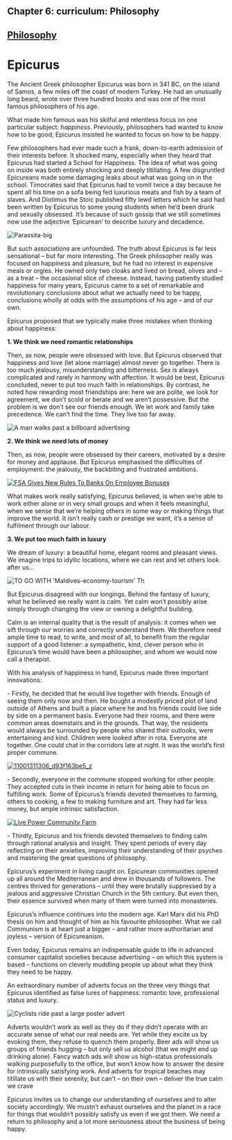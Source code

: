 Chapter  6: curriculum: Philosophy
---------------------------------

[Philosophy](../category/curriculum/philosophy/index.html)
----------------------------------------------------------

Epicurus
========

The Ancient Greek philosopher Epicurus was born in 341 BC, on the island of Samos, a few miles off the coast of modern Turkey. He had an unusually long beard, wrote over three hundred books and was one of the most famous philosophers of his age.

<span class="s1">What made him famous was his skilful and relentless focus on one particular subject: *happiness*. Previously, philosophers had wanted to know how to be good; Epicurus insisted he wanted to focus on how to be *happy*.</span>

<span class="s1">Few philosophers had ever made such a frank, down-to-earth admission of their interests before. It shocked many, especially when they heard that Epicurus had started a School for Happiness. The idea of what was going on inside was both entirely shocking and deeply titillating. A few disgruntled Epicureans made some damaging leaks about what was going on in the school. Timocrates said that Epicurus had to vomit twice a day because he spent all his time on a sofa being fed luxurious meats and fish by a team of slaves. And Diotimus the Stoic published fifty lewd letters which he said had been written by Epicurus to some young students when he’d been drunk and sexually obsessed. It’s because of such gossip that we still sometimes now use the adjective ‘Epicurean’ to describe luxury and decadence.</span>

![Parassita-big](http://i1.wp.com/www.thebookoflife.org/wp-content/uploads/2014/09/Parassita-big.jpg)

<span class="s1">But such associations are unfounded. The truth about Epicurus is far less sensational – but far more interesting. The Greek philosopher really was focused on happiness and pleasure, but he had no interest in expensive meals or orgies. He owned only two cloaks and lived on bread, olives and – as a treat – the occasional slice of cheese. Instead, having patiently studied happiness for many years, Epicurus came to a set of remarkable and revolutionary conclusions about what we actually need to be happy, conclusions wholly at odds with the assumptions of his age – and of our own.</span>

<span class="s1">Epicurus proposed that we typically make three mistakes when thinking about happiness:</span>

**<span class="s1">1. We think we need romantic relationships</span>**

<span class="s1">Then, as now, people were obsessed with love. But Epicurus observed that happiness and love (let alone marriage) almost never go together. There is too much jealousy, misunderstanding and bitterness. Sex is always complicated and rarely in harmony with affection. It would be best, Epicurus concluded, never to put too much faith in relationships. By contrast, he noted how rewarding most friendships are: here we are polite, we look for agreement, we don’t scold or berate and we aren’t possessive. But the problem is we don’t see our friends enough. We let work and family take precedence. We can’t find the time. They live too far away.</span>

![A man walks past a billboard advertising](http://i1.wp.com/www.thebookoflife.org/wp-content/uploads/2014/09/advert.jpg)

**<span class="s1">2. We think we need lots of money</span>**

<span class="s1">Then, as now, people were obsessed by their careers, motivated by a desire for money and applause. But Epicurus emphasised the difficulties of employment: the jealousy, the backbiting and frustrated ambitions.</span>

[![FSA Gives New Rules To Banks On Employee Bonuses](http://i2.wp.com/www.thebookoflife.org/wp-content/uploads/2014/11/businessmen.jpg?resize=635%2C384)](http://i1.wp.com/www.thebookoflife.org/wp-content/uploads/2014/11/businessmen.jpg)

<span class="s1">What makes work really satisfying, Epicurus believed, is when we’re able to work either alone or in very small groups and when it feels meaningful, when we sense that we’re helping others in some way or making things that improve the world. It isn’t really cash or prestige we want, it’s a sense of fulfilment through our labour.</span>

**<span class="s1">3. We put too much faith in luxury</span>**

<span class="s1">We dream of luxury: a beautiful home, elegant rooms and pleasant views. We imagine trips to idyllic locations, where we can rest and let others look after us…</span>

![TO GO WITH 'Maldives-economy-tourism' Th](http://i0.wp.com/www.thebookoflife.org/wp-content/uploads/2014/09/beachjpg.jpg)

<span class="s1">But Epicurus disagreed with our longings. Behind the fantasy of luxury, what he believed we really want is calm. Yet calm won’t possibly arise simply through changing the view or owning a delightful building.</span>

<span class="s1">Calm is an internal quality that is the result of analysis: it comes when we sift through our worries and correctly understand them. We therefore need ample time to read, to write, and most of all, to benefit from the regular support of a good listener: a sympathetic, kind, clever person who in Epicurus’s time would have been a philosopher, and whom we would now call a therapist.</span>

<span class="s1">With his analysis of happiness in hand, Epicurus made three important innovations:</span>

<span class="s1">- Firstly, he decided that he would live together with friends. Enough of seeing them only now and then. He bought a modestly priced plot of land outside of Athens and built a place where he and his friends could live side by side on a permanent basis. Everyone had their rooms, and there were common areas downstairs and in the grounds. That way, the residents would always be surrounded by people who shared their outlooks, were entertaining and kind. Children were looked after in rota. Everyone ate together. One could chat in the corridors late at night. It was the world’s first proper commune.</span>

[![11001311306\_d93f163be5\_z](http://i2.wp.com/www.thebookoflife.org/wp-content/uploads/2014/11/11001311306_d93f163be5_z.jpg?resize=635%2C476)](http://i1.wp.com/www.thebookoflife.org/wp-content/uploads/2014/11/11001311306_d93f163be5_z.jpg)

<span class="s1">- Secondly, everyone in the commune stopped working for other people. They accepted cuts in their income in return for being able to focus on fulfilling work. Some of Epicurus’s friends devoted themselves to farming, others to cooking, a few to making furniture and art. They had far less money, but ample intrinsic satisfaction.</span>

[![Live Power Community Farm](http://i2.wp.com/www.thebookoflife.org/wp-content/uploads/2014/11/farming.jpg?resize=635%2C370)](http://i2.wp.com/www.thebookoflife.org/wp-content/uploads/2014/11/farming.jpg)

<span class="s1">- Thirdly, Epicurus and his friends devoted themselves to finding calm through rational analysis and insight. They spent periods of every day reflecting on their anxieties, improving their understanding of their psyches and mastering the great questions of philosophy.</span>

<span class="s1">Epicurus’s experiment in living caught on. Epicurean communities opened up all around the Mediterranean and drew in thousands of followers. The centres thrived for generations – until they were brutally suppressed by a jealous and aggressive Christian Church in the 5th century. But even then, their essence survived when many of them were turned into monasteries.</span>

<span class="s1">Epicurus’s influence continues into the modern age. Karl Marx did his PhD thesis on him and thought of him as his favourite philosopher. What we call Communism is at heart just a bigger – and rather more authoritarian and joyless – version of Epicureanism.</span>

<span class="s1">Even today, Epicurus remains an indispensable guide to life in advanced consumer capitalist societies because advertising – on which this system is based – functions on cleverly muddling people up about what they think they need to be happy.</span>

<span class="s1">An extraordinary number of adverts focus on the three very things that Epicurus identified as false lures of happiness: romantic love, professional status and luxury.</span>

![Cyclists ride past a large poster advert](http://i0.wp.com/www.thebookoflife.org/wp-content/uploads/2014/09/147819621.jpg)

<span class="s1">Adverts wouldn’t work as well as they do if they didn’t operate with an accurate sense of what our real needs are. Yet while they excite us by evoking them, they refuse to quench them properly. Beer ads will show us groups of friends hugging – but only sell us alcohol (that we might end up drinking alone). Fancy watch ads will show us high-status professionals walking purposefully to the office, but won’t know how to answer the desire for intrinsically satisfying work. And adverts for tropical beaches may titillate us with their serenity, but can’t – on their own – deliver the true calm we crave</span>

<span class="s1">Epicurus invites us to change our understanding of ourselves and to alter society accordingly. We mustn’t exhaust ourselves and the planet in a race for things that wouldn’t possibly satisfy us even if we got them. We need a return to philosophy and a lot more seriousness about the business of being happy.</span>

